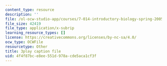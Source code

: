 ```yaml
---
content_type: resource
description: ''
file: /ol-ocw-studio-app/courses/7-014-introductory-biology-spring-2005/4f4f87bce8ee551d978acde5aca1cf3f_LBR4pEC7kwU.vtt
file_size: 42419
file_type: application/x-subrip
learning_resource_types: []
license: https://creativecommons.org/licenses/by-nc-sa/4.0/
ocw_type: OCWFile
resourcetype: Other
title: 3play caption file
uid: 4f4f87bc-e8ee-551d-978a-cde5aca1cf3f
---
```


